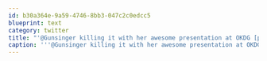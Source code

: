 ```yaml
---
id: b30a364e-9a59-4746-8bb3-047c2c0edcc5
blueprint: text
category: twitter
title: "'@Gunsinger killing it with her awesome presentation at OKDG [pic] — path.com/p/21zD99"
caption: '''@Gunsinger killing it with her awesome presentation at OKDG [pic] — <a href="http://path.com/p/21zD99" title="http://path.com/p/21zD99" class="link link_untco">path.com/p/21zD99</a>'
---
```

